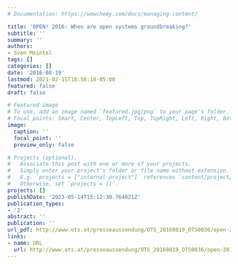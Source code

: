 ```yaml
---
# Documentation: https://wowchemy.com/docs/managing-content/

title: 'OPEN! 2016: When are open systems groundbreaking?'
subtitle: ''
summary: ''
authors:
- Sven Meintel
tags: []
categories: []
date: '2016-08-19'
lastmod: 2021-02-15T18:58:18-05:00
featured: false
draft: false

# Featured image
# To use, add an image named `featured.jpg/png` to your page's folder.
# Focal points: Smart, Center, TopLeft, Top, TopRight, Left, Right, BottomLeft, Bottom, BottomRight.
image:
  caption: ''
  focal_point: ''
  preview_only: false

# Projects (optional).
#   Associate this post with one or more of your projects.
#   Simply enter your project's folder or file name without extension.
#   E.g. `projects = ["internal-project"]` references `content/project/deep-learning/index.md`.
#   Otherwise, set `projects = []`.
projects: []
publishDate: '2023-05-14T15:12:30.764021Z'
publication_types:
- '2'
abstract: ''
publication: ''
url_pdf: http://www.ots.at/presseaussendung/OTS_20160819_OTS0036/open-2016-wann-sind-offene-systeme-bahnbrechend
links:
- name: URL
  url: http://www.ots.at/presseaussendung/OTS_20160819_OTS0036/open-2016-wann-sind-offene-systeme-bahnbrechend
---
```

